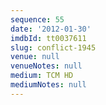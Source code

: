 ```yaml
---
sequence: 55
date: '2012-01-30'
imdbId: tt0037611
slug: conflict-1945
venue: null
venueNotes: null
medium: TCM HD
mediumNotes: null
---
```


